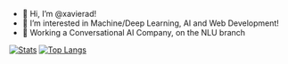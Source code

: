 - 👋 Hi, I’m @xavierad!
- 👀 I’m interested in Machine/Deep Learning, AI and Web Development!
- 🌱 Working a Conversational AI Company, on the NLU branch
<!-- - 💞️ I’m looking to collaborate on ...
- 📫 How to reach me ... --->

[![Stats](https://github-readme-stats.vercel.app/api?username=xavierad&include_all_commits&count_private=true&show_icons=true&theme=merko)](https://github.com/anuraghazra/github-readme-stats)
[![Top Langs](https://github-readme-stats.vercel.app/api/top-langs/?username=xavierad&layout=compact&theme=merko)](https://github.com/anuraghazra/github-readme-stats)


<!---
xavierad/xavierad is a ✨ special ✨ repository because its `README.md` (this file) appears on your GitHub profile.
You can click the Preview link to take a look at your changes.
--->

